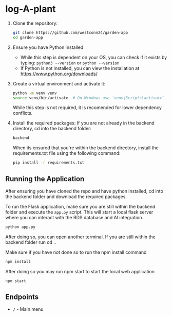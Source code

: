 # log-A-plant

1. Clone the repository:
    ```sh
    git clone https://github.com/westconn24/garden-app
    cd garden-app
    ```
2. Ensure you have Python installed
   - While this step is dependent on your OS, you can check if it exists by typing: ```python3 --version``` or ```python --version```
   - If Python is not installed, you can view the installation at <a>https://www.python.org/downloads/</a>

3. Create a virtual environment and activate it:
    ```sh
    python -m venv venv
    source venv/bin/activate  # On Windows use `venv\Scripts\activate`
    ```

    While this step is not required, it is recomended for lower dependency conflicts.
    
4. Install the required packages:
    If you are not already in the backend directory, cd into the backend folder:
    ```sh
    backend
    ```
    
    When its ensured that you're within the backend directory, install the requirements.txt file using the following command: 
    ```sh
    pip install -r requirements.txt
    ```

## Running the Application
After ensuring you have cloned the repo and have python installed, cd into the backend folder and download the required packages.

To run the Flask application, make sure you are still within the backend folder and execute the `app.py` script. This will start a local flask server where you can interact with the RDS database and AI integration.

```sh
python app.py
```

After doing so, you can open another terminal. If you are still within the backend folder run cd ..

Make sure if you have not done so to run the npm install command

```sh
npm install
```

After doing so you may run npm start to start the local web application

```sh
npm start
```



## Endpoints

- `/` - Main menu